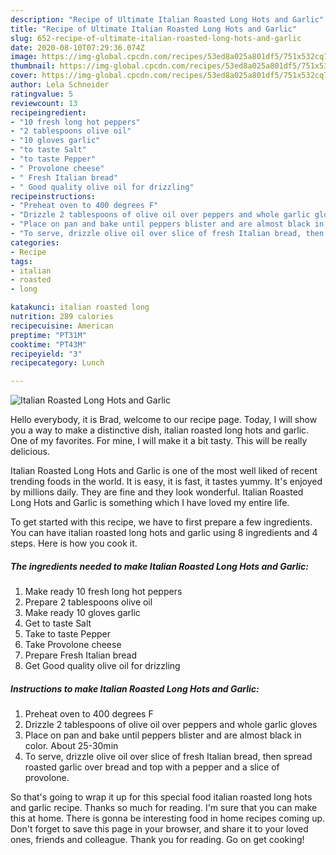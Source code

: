 ```yaml
---
description: "Recipe of Ultimate Italian Roasted Long Hots and Garlic"
title: "Recipe of Ultimate Italian Roasted Long Hots and Garlic"
slug: 652-recipe-of-ultimate-italian-roasted-long-hots-and-garlic
date: 2020-08-10T07:29:36.074Z
image: https://img-global.cpcdn.com/recipes/53ed8a025a801df5/751x532cq70/italian-roasted-long-hots-and-garlic-recipe-main-photo.jpg
thumbnail: https://img-global.cpcdn.com/recipes/53ed8a025a801df5/751x532cq70/italian-roasted-long-hots-and-garlic-recipe-main-photo.jpg
cover: https://img-global.cpcdn.com/recipes/53ed8a025a801df5/751x532cq70/italian-roasted-long-hots-and-garlic-recipe-main-photo.jpg
author: Lela Schneider
ratingvalue: 5
reviewcount: 13
recipeingredient:
- "10 fresh long hot peppers"
- "2 tablespoons olive oil"
- "10 gloves garlic"
- "to taste Salt"
- "to taste Pepper"
- " Provolone cheese"
- " Fresh Italian bread"
- " Good quality olive oil for drizzling"
recipeinstructions:
- "Preheat oven to 400 degrees F"
- "Drizzle 2 tablespoons of olive oil over peppers and whole garlic gloves"
- "Place on pan and bake until peppers blister and are almost black in color. About 25-30min"
- "To serve, drizzle olive oil over slice of fresh Italian bread, then spread roasted garlic over bread and top with a pepper and a slice of provolone."
categories:
- Recipe
tags:
- italian
- roasted
- long

katakunci: italian roasted long 
nutrition: 289 calories
recipecuisine: American
preptime: "PT31M"
cooktime: "PT43M"
recipeyield: "3"
recipecategory: Lunch

---
```



![Italian Roasted Long Hots and Garlic](https://img-global.cpcdn.com/recipes/53ed8a025a801df5/751x532cq70/italian-roasted-long-hots-and-garlic-recipe-main-photo.jpg)

Hello everybody, it is Brad, welcome to our recipe page. Today, I will show you a way to make a distinctive dish, italian roasted long hots and garlic. One of my favorites. For mine, I will make it a bit tasty. This will be really delicious.



Italian Roasted Long Hots and Garlic is one of the most well liked of recent trending foods in the world. It is easy, it is fast, it tastes yummy. It's enjoyed by millions daily. They are fine and they look wonderful. Italian Roasted Long Hots and Garlic is something which I have loved my entire life.


To get started with this recipe, we have to first prepare a few ingredients. You can have italian roasted long hots and garlic using 8 ingredients and 4 steps. Here is how you cook it.

<!--inarticleads1-->

##### The ingredients needed to make Italian Roasted Long Hots and Garlic:

1. Make ready 10 fresh long hot peppers
1. Prepare 2 tablespoons olive oil
1. Make ready 10 gloves garlic
1. Get to taste Salt
1. Take to taste Pepper
1. Take  Provolone cheese
1. Prepare  Fresh Italian bread
1. Get  Good quality olive oil for drizzling




<!--inarticleads2-->

##### Instructions to make Italian Roasted Long Hots and Garlic:

1. Preheat oven to 400 degrees F
1. Drizzle 2 tablespoons of olive oil over peppers and whole garlic gloves
1. Place on pan and bake until peppers blister and are almost black in color. About 25-30min
1. To serve, drizzle olive oil over slice of fresh Italian bread, then spread roasted garlic over bread and top with a pepper and a slice of provolone.




So that's going to wrap it up for this special food italian roasted long hots and garlic recipe. Thanks so much for reading. I'm sure that you can make this at home. There is gonna be interesting food in home recipes coming up. Don't forget to save this page in your browser, and share it to your loved ones, friends and colleague. Thank you for reading. Go on get cooking!
